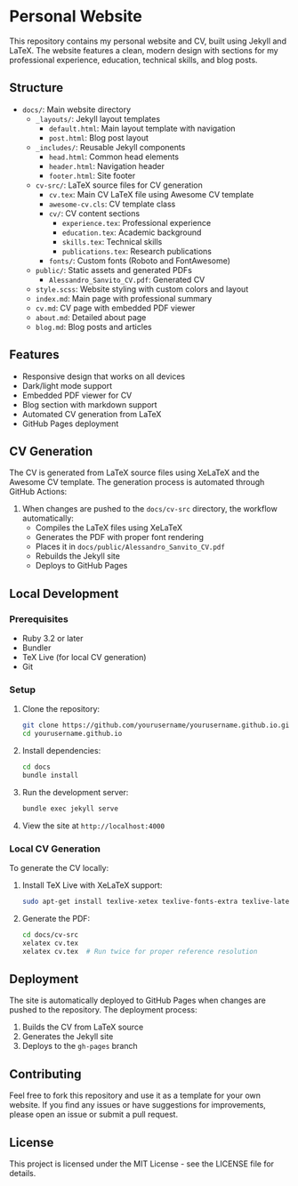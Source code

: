 # Personal Website

This repository contains my personal website and CV, built using Jekyll and LaTeX. The website features a clean, modern design with sections for my professional experience, education, technical skills, and blog posts.

## Structure

- `docs/`: Main website directory
  - `_layouts/`: Jekyll layout templates
    - `default.html`: Main layout template with navigation
    - `post.html`: Blog post layout
  - `_includes/`: Reusable Jekyll components
    - `head.html`: Common head elements
    - `header.html`: Navigation header
    - `footer.html`: Site footer
  - `cv-src/`: LaTeX source files for CV generation
    - `cv.tex`: Main CV LaTeX file using Awesome CV template
    - `awesome-cv.cls`: CV template class
    - `cv/`: CV content sections
      - `experience.tex`: Professional experience
      - `education.tex`: Academic background
      - `skills.tex`: Technical skills
      - `publications.tex`: Research publications
    - `fonts/`: Custom fonts (Roboto and FontAwesome)
  - `public/`: Static assets and generated PDFs
    - `Alessandro_Sanvito_CV.pdf`: Generated CV
  - `style.scss`: Website styling with custom colors and layout
  - `index.md`: Main page with professional summary
  - `cv.md`: CV page with embedded PDF viewer
  - `about.md`: Detailed about page
  - `blog.md`: Blog posts and articles

## Features

- Responsive design that works on all devices
- Dark/light mode support
- Embedded PDF viewer for CV
- Blog section with markdown support
- Automated CV generation from LaTeX
- GitHub Pages deployment

## CV Generation

The CV is generated from LaTeX source files using XeLaTeX and the Awesome CV template. The generation process is automated through GitHub Actions:

1. When changes are pushed to the `docs/cv-src` directory, the workflow automatically:
   - Compiles the LaTeX files using XeLaTeX
   - Generates the PDF with proper font rendering
   - Places it in `docs/public/Alessandro_Sanvito_CV.pdf`
   - Rebuilds the Jekyll site
   - Deploys to GitHub Pages

## Local Development

### Prerequisites

- Ruby 3.2 or later
- Bundler
- TeX Live (for local CV generation)
- Git

### Setup

1. Clone the repository:
   ```bash
   git clone https://github.com/yourusername/yourusername.github.io.git
   cd yourusername.github.io
   ```

2. Install dependencies:
   ```bash
   cd docs
   bundle install
   ```

3. Run the development server:
   ```bash
   bundle exec jekyll serve
   ```

4. View the site at `http://localhost:4000`

### Local CV Generation

To generate the CV locally:

1. Install TeX Live with XeLaTeX support:
   ```bash
   sudo apt-get install texlive-xetex texlive-fonts-extra texlive-latex-extra
   ```

2. Generate the PDF:
   ```bash
   cd docs/cv-src
   xelatex cv.tex
   xelatex cv.tex  # Run twice for proper reference resolution
   ```

## Deployment

The site is automatically deployed to GitHub Pages when changes are pushed to the repository. The deployment process:

1. Builds the CV from LaTeX source
2. Generates the Jekyll site
3. Deploys to the `gh-pages` branch

## Contributing

Feel free to fork this repository and use it as a template for your own website. If you find any issues or have suggestions for improvements, please open an issue or submit a pull request.

## License

This project is licensed under the MIT License - see the LICENSE file for details.
